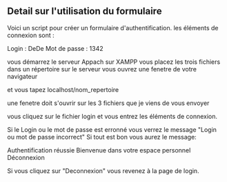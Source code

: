 ## Detail sur l'utilisation du formulaire 
Voici un script pour créer un formulaire d'authentification.
les éléments de connexion sont :

Login : DeDe
Mot de passe : 1342

vous démarrez le serveur Appach sur XAMPP
vous placez les trois fichiers dans un répertoire sur le serveur 
vous ouvrez une fenetre de votre navigateur

et vous  tapez localhost/nom_repertoire

une fenetre doit s'ouvrir  sur les  3 fichiers que je viens de vous envoyer

vous cliquez sur le fichier login
et vous entrez les éléments de connexion.

Si le Login ou le mot de passe est erronné vous verrez le message "Login ou mot de passe incorrect"
Si tout est bon vous aurez le message:

Authentification réussie
Bienvenue dans votre espace personnel
Déconnexion 


Si vous cliquez sur  "Deconnexion"  vous revenez à la page de login.
